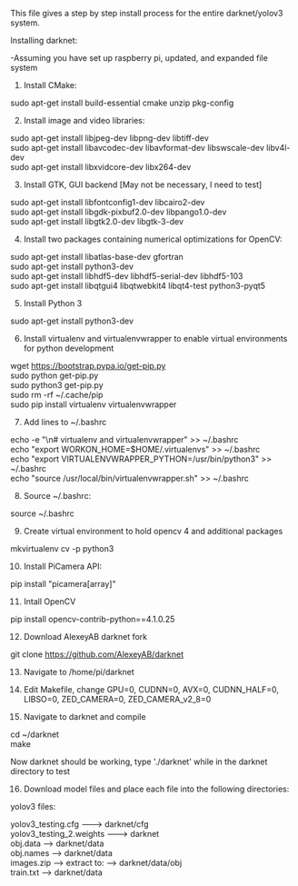 This file gives a step by step install process for the entire darknet/yolov3 system.

Installing darknet:

-Assuming you have set up raspberry pi, updated, and expanded file system

1. Install CMake:

sudo apt-get install build-essential cmake unzip pkg-config


2. Install image and video libraries:

sudo apt-get install libjpeg-dev libpng-dev libtiff-dev  
sudo apt-get install libavcodec-dev libavformat-dev libswscale-dev libv4l-dev  
sudo apt-get install libxvidcore-dev libx264-dev  


3. Install GTK, GUI backend [May not be necessary, I need to test]

sudo apt-get install libfontconfig1-dev libcairo2-dev  
sudo apt-get install libgdk-pixbuf2.0-dev libpango1.0-dev  
sudo apt-get install libgtk2.0-dev libgtk-3-dev  


4. Install two packages containing numerical optimizations for OpenCV:

sudo apt-get install libatlas-base-dev gfortran  
sudo apt-get install python3-dev  
sudo apt-get install libhdf5-dev libhdf5-serial-dev libhdf5-103  
sudo apt-get install libqtgui4 libqtwebkit4 libqt4-test python3-pyqt5  


5. Install Python 3 

sudo apt-get install python3-dev  


6. Install virtualenv and virtualenvwrapper to enable virtual environments for python development

wget https://bootstrap.pypa.io/get-pip.py  
sudo python get-pip.py  
sudo python3 get-pip.py  
sudo rm -rf ~/.cache/pip  
sudo pip install virtualenv virtualenvwrapper  


7. Add lines to ~/.bashrc

echo -e "\n# virtualenv and virtualenvwrapper" >> ~/.bashrc  
echo "export WORKON_HOME=$HOME/.virtualenvs" >> ~/.bashrc  
echo "export VIRTUALENVWRAPPER_PYTHON=/usr/bin/python3" >> ~/.bashrc  
echo "source /usr/local/bin/virtualenvwrapper.sh" >> ~/.bashrc  


8. Source ~/.bashrc:

source ~/.bashrc  


9. Create virtual environment to hold opencv 4 and additional packages

mkvirtualenv cv -p python3  


10. Install PiCamera API:

pip install "picamera[array]"  


11. Intall OpenCV

pip install opencv-contrib-python==4.1.0.25  


12. Download AlexeyAB darknet fork

git clone https://github.com/AlexeyAB/darknet  


13. Navigate to /home/pi/darknet


14. Edit Makefile, change GPU=0, CUDNN=0, AVX=0, CUDNN_HALF=0, LIBSO=0, ZED_CAMERA=0, ZED_CAMERA_v2_8=0


15. Navigate to darknet and compile

cd ~/darknet  
make  


Now darknet should be working, type './darknet' while in the darknet directory to test 


16. Download model files and place each file into the following directories:

yolov3 files:

yolov3_testing.cfg ---> darknet/cfg  
yolov3_testing_2.weights ---> darknet  
obj.data --> darknet/data  
obj.names --> darknet/data  
images.zip --> extract to: --> darknet/data/obj  
train.txt --> darknet/data  
 
